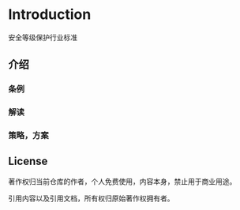 # Introduction

安全等级保护行业标准

## 介绍

### 条例

### 解读

### 策略，方案


## License

著作权归当前仓库的作者，个人免费使用，内容本身，禁止用于商业用途。

引用内容以及引用文档，所有权归原始著作权拥有者。